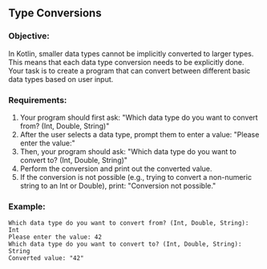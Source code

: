 ## Type Conversions

### Objective:

In Kotlin, smaller data types cannot be implicitly converted to larger types. This means that each data type conversion needs to be explicitly done. Your task is to create a program that can convert between different basic data types based on user input.

### Requirements:

1. Your program should first ask: "Which data type do you want to convert from? (Int, Double, String)"
2. After the user selects a data type, prompt them to enter a value: "Please enter the value:"
3. Then, your program should ask: "Which data type do you want to convert to? (Int, Double, String)"
4. Perform the conversion and print out the converted value.
5. If the conversion is not possible (e.g., trying to convert a non-numeric string to an Int or Double), print: "Conversion not possible."

### Example:

```plaintext
Which data type do you want to convert from? (Int, Double, String): Int
Please enter the value: 42
Which data type do you want to convert to? (Int, Double, String): String
Converted value: "42"
